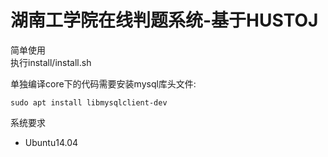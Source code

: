 # 湖南工学院在线判题系统-基于HUSTOJ
简单使用  
执行install/install.sh  

单独编译core下的代码需要安装mysql库头文件:  

```
sudo apt install libmysqlclient-dev
```

系统要求  
* Ubuntu14.04

